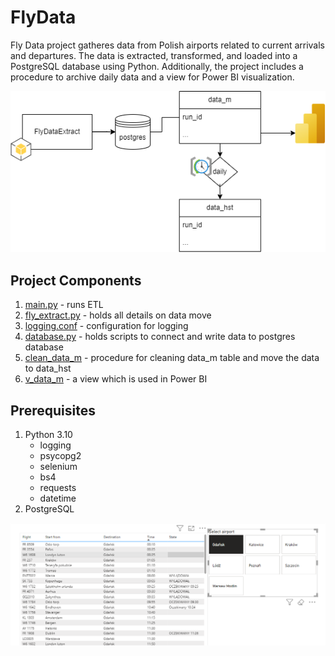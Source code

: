 # FlyData
Fly Data project gatheres data from Polish airports related to current arrivals and departures. 
The data is extracted, transformed, and loaded into a PostgreSQL database using Python. 
Additionally, the project includes a procedure to archive daily data and a view for Power BI visualization.

![FlyData.png](https://github.com/alinavit/FlyData/blob/main/FlyData.png)

## Project Components
1. [main.py](https://github.com/alinavit/FlyData/blob/main/main.py) - runs ETL
2. [fly_extract.py](https://github.com/alinavit/FlyData/blob/main/fly_extract.py) - holds all details on data move
3. [logging.conf](https://github.com/alinavit/FlyData/blob/main/conf/logging.conf) - configuration for logging
4. [database.py](https://github.com/alinavit/FlyData/blob/main/database.py) - holds scripts to connect and write data to postgres database
5. [clean_data_m](https://github.com/alinavit/FlyData/blob/main/DDL.sql) - procedure for cleaning data_m table and move the data to data_hst
6. [v_data_m](https://github.com/alinavit/FlyData/blob/main/DDL.sql) - a view which is used in Power BI

## Prerequisites
1. Python 3.10
   * logging
   * psycopg2
   * selenium
   * bs4
   * requests
   * datetime
2. PostgreSQL


![FlyDataPBI](https://github.com/alinavit/FlyData/blob/main/FlyDataPBI.png)

